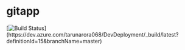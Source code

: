 # gitapp
[![Build Status](https://dev.azure.com/tarunarora068/DevDeployment/_apis/build/status%2FDevDeployment-ASP.NET%20Core%20(.NET%20Framework)-CI?branchName=master)](https://dev.azure.com/tarunarora068/DevDeployment/_build/latest?definitionId=15&branchName=master)
